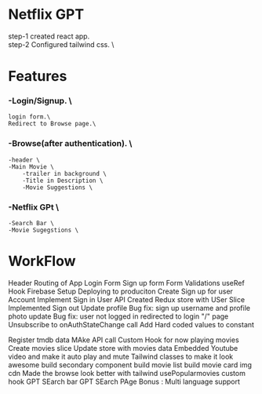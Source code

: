 # Netflix GPT
step-1 created react app.\
step-2 Configured tailwind css. \

# Features
### -Login/Signup. \
    login form.\
    Redirect to Browse page.\
### -Browse(after authentication). \
    -header \
    -Main Movie \
        -trailer in background \
        -Title in Description \
        -Movie Suggestions \
### -Netflix GPt \
    -Search Bar \
    -Movie Sugegstions \


# WorkFlow
Header
Routing of App
Login Form
Sign up form
Form Validations
useRef Hook
Firebase Setup
Deploying to produciton
Create Sign up for user Account
Implement Sign in User API
Created Redux store with USer Slice
Implemented Sign out
Update profile
Bug fix: sign up username and profile photo update
Bug fix: user not logged in redirected to login "/" page
Unsubscribe to onAuthStateChange call
Add Hard coded values to constant
 
Register tmdb data
MAke API call
Custom Hook for now playing movies
Create movies slice
Update store with  movies data
Embedded Youtube video and make it auto play and mute
Tailwind classes to make it look awesome
build secondary component
build movie list
build movie card
img cdn
Made the browse look better with tailwind
usePopularmovies custom hook
GPT SEarch bar
GPT SEarch PAge
Bonus : Multi language support